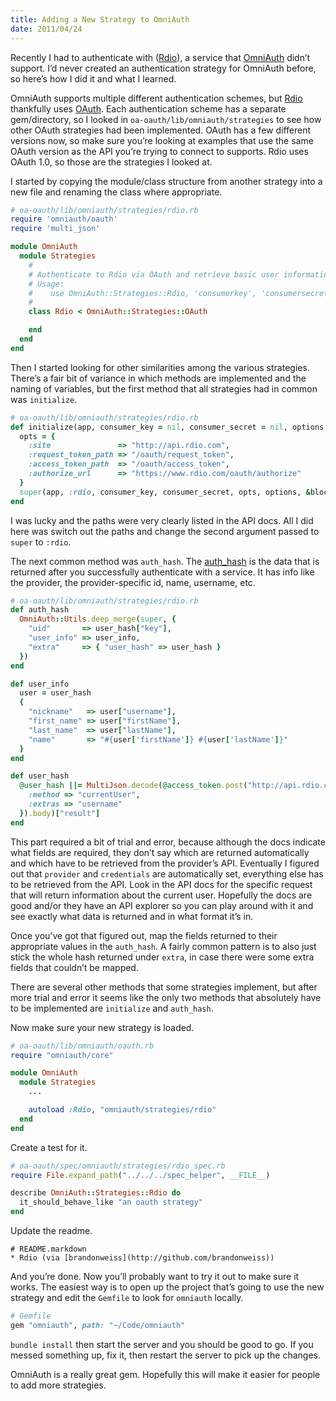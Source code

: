 ```yaml
---
title: Adding a New Strategy to OmniAuth
date: 2011/04/24
---
```


Recently I had to authenticate with ([Rdio][rdio]), a service that [OmniAuth][omniauth] didn’t support. I’d never created an authentication strategy for OmniAuth before, so here’s how I did it and what I learned.

OmniAuth supports multiple different authentication schemes, but [Rdio][rdio] thankfully uses [OAuth][oauth]. Each authentication scheme has a separate gem/directory, so I looked in `oa-oauth/lib/omniauth/strategies` to see how other OAuth strategies had been implemented. OAuth has a few different versions now, so make sure you’re looking at examples that use the same OAuth version as the API you’re trying to connect to supports. Rdio uses OAuth 1.0, so those are the strategies I looked at.

I started by copying the module/class structure from another strategy into a new file and renaming the class where appropriate.

```ruby
# oa-oauth/lib/omniauth/strategies/rdio.rb
require 'omniauth/oauth'
require 'multi_json'

module OmniAuth
  module Strategies
    #
    # Authenticate to Rdio via OAuth and retrieve basic user information.
    # Usage:
    #    use OmniAuth::Strategies::Rdio, 'consumerkey', 'consumersecret'
    #
    class Rdio < OmniAuth::Strategies::OAuth

    end
  end
end
```

Then I started looking for other similarities among the various strategies. There’s a fair bit of variance in which methods are implemented and the naming of variables, but the first method that all strategies had in common was `initialize`.

```ruby
# oa-oauth/lib/omniauth/strategies/rdio.rb
def initialize(app, consumer_key = nil, consumer_secret = nil, options = {}, &block)
  opts = {
    :site               => "http://api.rdio.com",
    :request_token_path => "/oauth/request_token",
    :access_token_path  => "/oauth/access_token",
    :authorize_url      => "https://www.rdio.com/oauth/authorize"
  }
  super(app, :rdio, consumer_key, consumer_secret, opts, options, &block)
end
```

I was lucky and the paths were very clearly listed in the API docs. All I did here was switch out the paths and change the second argument passed to `super` to `:rdio`.

The next common method was `auth_hash`. The [auth_hash][auth_hash] is the data that is returned after you successfully authenticate with a service. It has info like the provider, the provider-specific id, name, username, etc.

```ruby
# oa-oauth/lib/omniauth/strategies/rdio.rb
def auth_hash
  OmniAuth::Utils.deep_merge(super, {
    "uid"       => user_hash["key"],
    "user_info" => user_info,
    "extra"     => { "user_hash" => user_hash }
  })
end

def user_info
  user = user_hash
  {
    "nickname"   => user["username"],
    "first_name" => user["firstName"],
    "last_name"  => user["lastName"],
    "name"       => "#{user['firstName']} #{user['lastName']}"
  }
end

def user_hash
  @user_hash ||= MultiJson.decode(@access_token.post("http://api.rdio.com/1/", {
    :method => "currentUser",
    :extras => "username"
  }).body)["result"]
end
```

This part required a bit of trial and error, because although the docs indicate what fields are required, they don’t say which are returned automatically and which have to be retrieved from the provider’s API. Eventually I figured out that `provider` and `credentials` are automatically set, everything else has to be retrieved from the API. Look in the API docs for the specific request that will return information about the current user. Hopefully the docs are good and/or they have an API explorer so you can play around with it and see exactly what data is returned and in what format it’s in.

Once you’ve got that figured out, map the fields returned to their appropriate values in the `auth_hash`. A fairly common pattern is to also just stick the whole hash returned under `extra`, in case there were some extra fields that couldn’t be mapped.

There are several other methods that some strategies implement, but after more trial and error it seems like the only two methods that absolutely have to be implemented are `initialize` and `auth_hash`.

Now make sure your new strategy is loaded.

```ruby
# oa-oauth/lib/omniauth/oauth.rb
require "omniauth/core"

module OmniAuth
  module Strategies
    ...

    autoload :Rdio, "omniauth/strategies/rdio"
  end
end
```

Create a test for it.

```ruby
# oa-oauth/spec/omniauth/strategies/rdio_spec.rb
require File.expand_path("../../../spec_helper", __FILE__)

describe OmniAuth::Strategies::Rdio do
  it_should_behave_like "an oauth strategy"
end
```

Update the readme.

```text
# README.markdown
* Rdio (via [brandonweiss](http://github.com/brandonweiss))
```

And you’re done. Now you’ll probably want to try it out to make sure it works. The easiest way is to open up the project that’s going to use the new strategy and edit the `Gemfile` to look for `omniauth` locally.

```ruby
# Gemfile
gem "omniauth", path: "~/Code/omniauth"
```

`bundle install` then start the server and you should be good to go. If you messed something up, fix it, then restart the server to pick up the changes.

OmniAuth is a really great gem. Hopefully this will make it easier for people to add more strategies.

[omniauth]: https://github.com/intridea/omniauth
[rdio]: http://rdio.com
[oauth]: http://oauth.net
[auth_hash]: https://github.com/intridea/omniauth/wiki/Auth-Hash-Schema
[pull-request]: https://github.com/intridea/omniauth/pull/281
